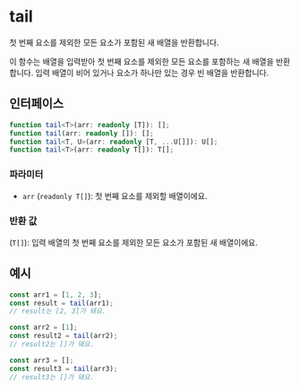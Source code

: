 # tail

첫 번째 요소를 제외한 모든 요소가 포함된 새 배열을 반환합니다.

이 함수는 배열을 입력받아 첫 번째 요소를 제외한 모든 요소를 포함하는 새 배열을 반환합니다. 입력 배열이 비어 있거나 요소가 하나만 있는 경우 빈 배열을 반환합니다.

## 인터페이스

```typescript
function tail<T>(arr: readonly [T]): [];
function tail(arr: readonly []): [];
function tail<T, U>(arr: readonly [T, ...U[]]): U[];
function tail<T>(arr: readonly T[]): T[];
```

### 파라미터

- `arr` (`readonly T[]`): 첫 번째 요소를 제외할 배열이에요.

### 반환 값

(`T[]`): 입력 배열의 첫 번째 요소를 제외한 모든 요소가 포함된 새 배열이에요.

## 예시

```typescript
const arr1 = [1, 2, 3];
const result = tail(arr1);
// result는 [2, 3]가 돼요.

const arr2 = [1];
const result2 = tail(arr2);
// result2는 []가 돼요.

const arr3 = [];
const result3 = tail(arr3);
// result3는 []가 돼요.
```
